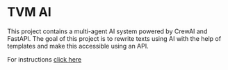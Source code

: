 # TVM AI
This project contains a multi-agent AI system powered by CrewAI and FastAPI. The goal of this project is to rewrite texts using AI with the help of templates and make this accessible using an API.

For instructions [click here](./TVM/README.md)